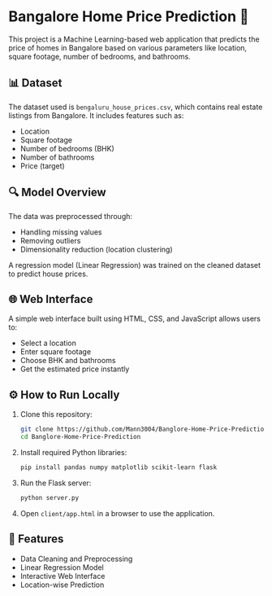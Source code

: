 # Bangalore Home Price Prediction 🏡

This project is a Machine Learning-based web application that predicts the price of homes in Bangalore based on various parameters like location, square footage, number of bedrooms, and bathrooms.

## 📊 Dataset

The dataset used is `bengaluru_house_prices.csv`, which contains real estate listings from Bangalore. It includes features such as:
- Location
- Square footage
- Number of bedrooms (BHK)
- Number of bathrooms
- Price (target)

## 🔍 Model Overview

The data was preprocessed through:
- Handling missing values
- Removing outliers
- Dimensionality reduction (location clustering)

A regression model (Linear Regression) was trained on the cleaned dataset to predict house prices.

## 🌐 Web Interface

A simple web interface built using HTML, CSS, and JavaScript allows users to:
- Select a location
- Enter square footage
- Choose BHK and bathrooms
- Get the estimated price instantly

## ⚙️ How to Run Locally

1. Clone this repository:
    ```bash
    git clone https://github.com/Mann3004/Banglore-Home-Price-Prediction
    cd Banglore-Home-Price-Prediction
    ```

2. Install required Python libraries:
    ```bash
    pip install pandas numpy matplotlib scikit-learn flask
    ```

3. Run the Flask server:
    ```bash
    python server.py
    ```

4. Open `client/app.html` in a browser to use the application.

## 📌 Features

- Data Cleaning and Preprocessing
- Linear Regression Model
- Interactive Web Interface
- Location-wise Prediction

